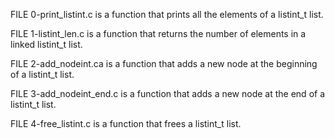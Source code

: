FILE 0-print_listint.c is a function that prints all the elements of a listint_t list.

FILE 1-listint_len.c is a function that returns the number of elements in a linked listint_t list.

FILE 2-add_nodeint.ca is a function that adds a new node at the beginning of a listint_t list.

FILE 3-add_nodeint_end.c is a function that adds a new node at the end of a listint_t list.

FILE 4-free_listint.c is a function that frees a listint_t list.
